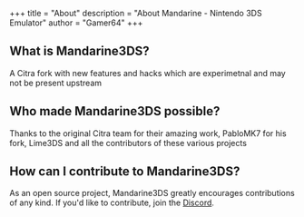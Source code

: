 +++
title = "About"
description = "About Mandarine - Nintendo 3DS Emulator"
author = "Gamer64"
+++

## What is Mandarine3DS?

A Citra fork with new features and hacks which are experimetnal and may not be present upstream

## Who made Mandarine3DS possible?

Thanks to the original Citra team for their amazing work, PabloMK7 for his fork, Lime3DS and all the contributors of these various projects

## How can I contribute to Mandarine3DS?

As an open source project, Mandarine3DS greatly encourages contributions of any kind.
If you'd like to contribute, join the [Discord](https://discord.gg/8xjMHWEuf6).
